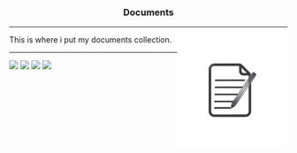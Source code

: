 <div align="center">
    <p>
        <h3> <strong> Documents </strong> </h3>
    </p>
</div>

<hr>

<img align="right" src="https://github.com/caodoc/documents/blob/main/imgs/documents_logo.png">

<p align="left">
    This is where i put my documents collection.
</p>

<hr>

<p align="left">
    <img src="https://img.shields.io/github/last-commit/caodoc/documents?style=for-the-badge">
    <img src="https://img.shields.io/github/commit-activity/m/caodoc/Documents?style=for-the-badge">
    <img src="https://img.shields.io/github/stars/caodoc/Documents?style=for-the-badge">
    <img src="https://img.shields.io/github/repo-size/caodoc/Documents?style=for-the-badge">
</p>